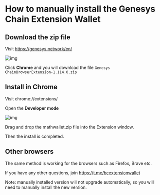 # How to manually install the Genesys Chain Extension Wallet

## Download the zip file

Visit https://genesys.network/en/

![img](https://lh5.googleusercontent.com/MwqWuCAJS0hJlE-XCcuUbcWDUM2eY-idLD21hVu1_gMSCBMI_9s_lbur3w_m8M8r1InFdAKPKm4nB4A9m7vxfkfOt1kCtl-a_TYUF0SzHvnG6Ywc-cvLGFE_w3z3sOpLHDiJdSt1)

Click **Chrome** and you will download the file `Genesys ChainBrowserExtension-1.114.0.zip`

## Install in Chrome
Visit chrome://extensions/

Open the **Developer mode**

![img](https://lh4.googleusercontent.com/ffFKR28yRqbarsFLSvRhJR6XRVw85VUCM260joofaSIIAGED_xZOmEqjkY9TZH_7oBiH8XdFum9rJRyOaXlqtPWCrJy1PaBzYIfrfgKGZA8B1Qs6V8rUVWZ7sSkgCG6v6b3WfSKU)

Drag and drop the mathwallet.zip file into the Extension window.

Then the install is completed.



## Other browsers

The same method is working for the browsers such as Firefox, Brave etc.

If you have any other questions, join https://t.me/bcextensionwallet

Note: manually installed version will not upgrade automatically, so you will need to manually install the new version.